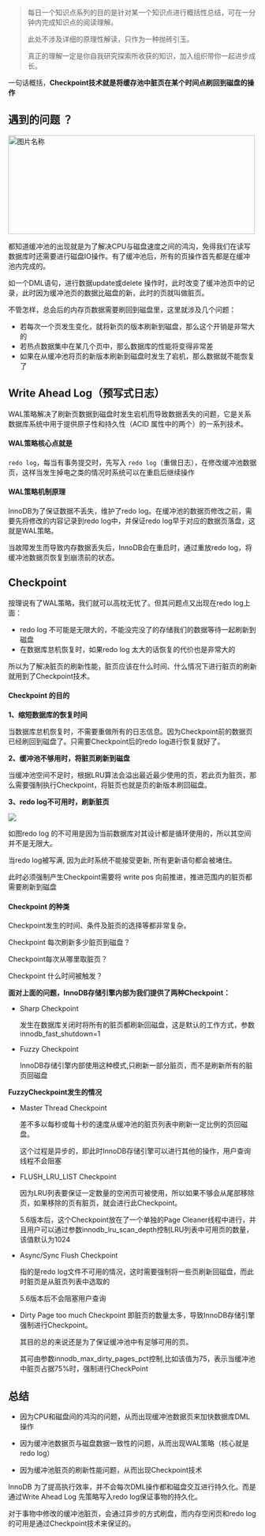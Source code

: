 >每日一个知识点系列的目的是针对某一个知识点进行概括性总结，可在一分钟内完成知识点的阅读理解。
>
>此处不涉及详细的原理性解读，只作为一种抛砖引玉。
>
>真正的理解一定是你自我研究探索所收获的知识，加入组织带你一起进步成长。

一句话概括，**Checkpoint技术就是将缓存池中脏页在某个时间点刷回到磁盘的操作**



## 遇到的问题 ？

 

 <img src="https://imgkr2.cn-bj.ufileos.com/ce584b94-e75d-40ed-9481-768d126435a2.jpg?UCloudPublicKey=TOKEN_8d8b72be-579a-4e83-bfd0-5f6ce1546f13&Signature=V0vzPbwrW5%252Fjt5F17hplb9qy01I%253D&Expires=1603786144" width = "500" height = "200" alt="图片名称" align=center />





都知道缓冲池的出现就是为了解决CPU与磁盘速度之间的鸿沟，免得我们在读写数据库时还需要进行磁盘IO操作。有了缓冲池后，所有的页操作首先都是在缓冲池内完成的。



如一个DML语句，进行数据update或delete 操作时，此时改变了缓冲池页中的记录，此时因为缓冲池页的数据比磁盘的新，此时的页就叫做脏页。



不管怎样，总会后的内存页数据需要刷回到磁盘里，这里就涉及几个问题：

- 若每次一个页发生变化，就将新页的版本刷新到磁盘，那么这个开销是非常大的
- 若热点数据集中在某几个页中，那么数据库的性能将变得非常差
- 如果在从缓冲池将页的新版本刷新到磁盘时发生了宕机，那么数据就不能恢复了





## Write Ahead Log（预写式日志）



WAL策略解决了刷新页数据到磁盘时发生宕机而导致数据丢失的问题，它是关系数据库系统中用于提供原子性和持久性（ACID 属性中的两个）的一系列技术。



#### WAL策略核心点就是

`redo log`，每当有事务提交时，先写入 `redo log`（重做日志），在修改缓冲池数据页，这样当发生掉电之类的情况时系统可以在重启后继续操作



#### WAL策略机制原理

InnoDB为了保证数据不丢失，维护了redo log。在缓冲池的数据页修改之前，需要先将修改的内容记录到redo log中，并保证redo log早于对应的数据页落盘，这就是WAL策略。

当故障发生而导致内存数据丢失后，InnoDB会在重启时，通过重放redo log，将缓冲池数据页恢复到崩溃前的状态。





## Checkpoint



按理说有了WAL策略，我们就可以高枕无忧了。但其问题点又出现在redo log上面：

- redo log 不可能是无限大的，不能没完没了的存储我们的数据等待一起刷新到磁盘
- 在数据库怠机恢复时，如果redo log 太大的话恢复的代价也是非常大的



所以为了解决脏页的刷新性能，脏页应该在什么时间、什么情况下进行脏页的刷新就用到了Checkpoint技术。



#### Checkpoint 的目的



**1、缩短数据库的恢复时间**

当数据库怠机恢复时，不需要重做所有的日志信息。因为Checkpoint前的数据页已经刷回到磁盘了。只需要Checkpoint后的redo log进行恢复就好了。



**2、缓冲池不够用时，将脏页刷新到磁盘**

当缓冲池空间不足时，根据LRU算法会溢出最近最少使用的页，若此页为脏页，那么需要强制执行Checkpoint，将脏页也就是页的新版本刷回磁盘。



**3、redo log不可用时，刷新脏页**




![](https://imgkr2.cn-bj.ufileos.com/5fdfe31d-3743-44e3-bfbc-2093214fe1bd.png?UCloudPublicKey=TOKEN_8d8b72be-579a-4e83-bfd0-5f6ce1546f13&Signature=WzaXYNsyY6L8XcYAArd5V%252FdSUp0%253D&Expires=1603786161)


如图redo log 的不可用是因为当前数据库对其设计都是循环使用的，所以其空间并不是无限大。

当redo log被写满, 因为此时系统不能接受更新, 所有更新语句都会被堵住。

此时必须强制产生Checkpoint需要将 write pos 向前推进，推进范围内的脏页都需要刷新到磁盘





#### Checkpoint 的种类



Checkpoint发生的时间、条件及脏页的选择等都非常复杂。

Checkpoint 每次刷新多少脏页到磁盘？

Checkpoint每次从哪里取脏页？

Checkpoint 什么时间被触发？



**面对上面的问题，InnoDB存储引擎内部为我们提供了两种Checkpoint：**

- Sharp Checkpoint

  发生在数据库关闭时将所有的脏页都刷新回磁盘，这是默认的工作方式，参数innodb_fast_shutdown=1

  

- Fuzzy Checkpoint

  InnoDB存储引擎内部使用这种模式,只刷新一部分脏页，而不是刷新所有的脏页回磁盘





**FuzzyCheckpoint发生的情况**

- Master Thread Checkpoint

   差不多以每秒或每十秒的速度从缓冲池的脏页列表中刷新一定比例的页回磁盘。

   这个过程是异步的，即此时InnoDB存储引擎可以进行其他的操作，用户查询线程不会阻塞

  

- FLUSH_LRU_LIST Checkpoint

   因为LRU列表要保证一定数量的空闲页可被使用，所以如果不够会从尾部移除页，如果移除的页有脏页，就会进行此Checkpoint。  

   5.6版本后，这个Checkpoint放在了一个单独的Page Cleaner线程中进行，并且用户可以通过参数innodb_lru_scan_depth控制LRU列表中可用页的数量，该值默认为1024

  

- Async/Sync Flush Checkpoint

  指的是redo log文件不可用的情况，这时需要强制将一些页刷新回磁盘，而此时脏页是从脏页列表中选取的
  
  5.6版本后不会阻塞用户查询



- Dirty Page too much Checkpoint
  即脏页的数量太多，导致InnoDB存储引擎强制进行Checkpoint。

  其目的总的来说还是为了保证缓冲池中有足够可用的页。

  其可由参数innodb_max_dirty_pages_pct控制,比如该值为75，表示当缓冲池中脏页占据75%时，强制进行CheckPoint



## 总结


- 因为CPU和磁盘间的鸿沟的问题，从而出现缓冲池数据页来加快数据库DML操作

- 因为缓冲池数据页与磁盘数据一致性的问题，从而出现WAL策略（核心就是redo log）

- 因为缓冲池脏页的刷新性能问题，从而出现Checkpoint技术



InnoDB 为了提高执行效率，并不会每次DML操作都和磁盘交互进行持久化。而是通过Write Ahead Log 先策略写入redo log保证事物的持久化。

对于事物中修改的缓冲池脏页，会通过异步的方式刷盘，而内存空闲页和redo log的可用是通过Checkpoint技术来保证的。
